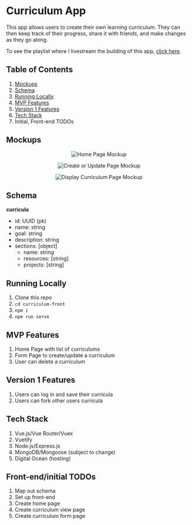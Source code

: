# Curriculum App

This app allows users to create their own learning curriculum. They can then keep track of their progress, share it with friends, and make changes as they go along.

To see the playlist where I livestream the building of this app, [click here](https://www.youtube.com/playlist?list=PLFBirL3MAv2-c8VpBJMvH8Hci975MLVU1).

## Table of Contents

1. [Mockups](#mockups)
1. [Schema](#schema)
1. [Running Locally](#running-locally)
1. [MVP Features](#mvp-features)
1. [Version 1 Features](#version-1-features)
1. [Tech Stack](#tech-stack)
1. Initial, Front-end TODOs

## Mockups

<p align="center">
  <img src="https://github.com/gwenf/curriculum-app/blob/master/Home%20Page.png" alt="Home Page Mockup">
</p>

<p align="center">
  <img src="https://github.com/gwenf/curriculum-app/blob/master/Create_update%20curriculum.png" alt="Create or Update Page Mockup">
</p>

<p align="center">
  <img src="https://github.com/gwenf/curriculum-app/blob/master/Display%20Curriculum.png" alt="Display Curriculum Page Mockup">
</p>

## Schema

**curricula**

* id: UUID (pk)
* name: string
* goal: string
* description: string
* sections: [object]
    * name: string
    * resources: [string]
    * projects: [string]

## Running Locally

1. Clone this repo
1. `cd curriculum-front`
1. `npm i`
1. `npm run serve`

## MVP Features

1. Home Page with list of curriculums
1. Form Page to create/update a curriculum
1. User can delete a curriculum

## Version 1 Features

1. Users can log in and save their curricula
1. Users can fork other users curricula

## Tech Stack

1. Vue.js/Vue Router/Vuex
1. Vuetify
1. Node.js/Express.js
1. MongoDB/Mongoose (subject to change)
1. Digital Ocean (hosting)

## Front-end/initial TODOs

1. Map out schema
1. Set up front-end
1. Create home page
1. Create curriculum view page
1. Create curriculum form page

